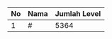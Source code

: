 | No | Nama            | Jumlah Level |
|----|-----------------|--------------|
| 1  | #    |    5364        |
